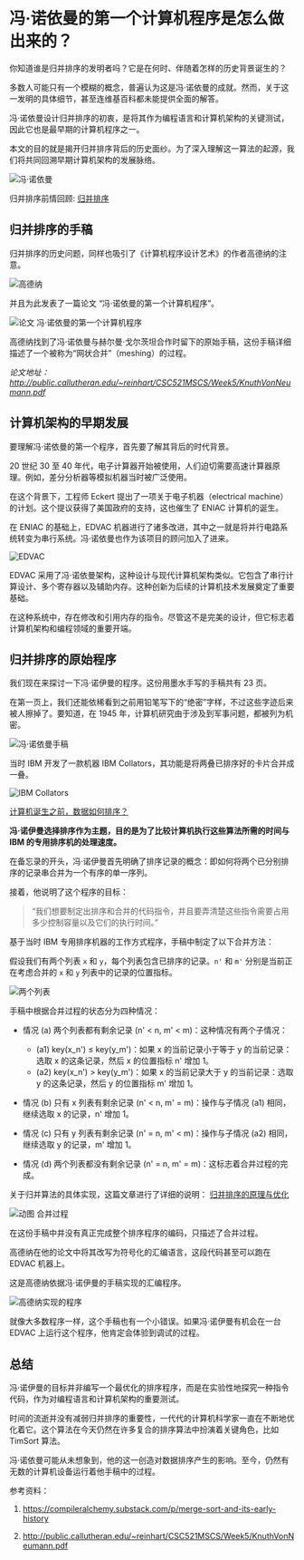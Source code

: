 # 冯·诺依曼的第一个计算机程序是怎么做出来的？

你知道谁是归并排序的发明者吗？它是在何时、伴随着怎样的历史背景诞生的？

多数人可能只有一个模糊的概念，普遍认为这是冯·诺依曼的成就。然而，关于这一发明的具体细节，甚至连维基百科都未能提供全面的解答。

冯·诺依曼设计归并排序的初衷，是将其作为编程语言和计算机架构的关键测试，因此它也是最早期的计算机程序之一。

本文的目的就是揭开归并排序背后的历史面纱。为了深入理解这一算法的起源，我们将共同回溯早期计算机架构的发展脉络。

![冯·诺依曼](/doc/illustrations/mergesort/mergesorthistory00.jpg)

归并排序前情回顾: [归并排序](mergesort.md)

## 归并排序的手稿

归并排序的历史问题，同样也吸引了《计算机程序设计艺术》的作者高德纳的注意。

![高德纳](/doc/illustrations/mergesort/mergesorthistory07.PNG)

并且为此发表了一篇论文 “冯·诺依曼的第一个计算机程序”。

![论文 冯·诺依曼的第一个计算机程序](/doc/illustrations/mergesort/mergesorthistory06.png)

高德纳找到了冯·诺依曼与赫尔曼·戈尔茨坦合作时留下的原始手稿，这份手稿详细描述了一个被称为“网状合并”（meshing）的过程。

*论文地址：http://public.callutheran.edu/~reinhart/CSC521MSCS/Week5/KnuthVonNeumann.pdf*


## 计算机架构的早期发展

要理解冯·诺依曼的第一个程序，首先要了解其背后的时代背景。

20 世纪 30 至 40 年代，电子计算器开始被使用，人们迫切需要高速计算器原理。例如，差分分析器等模拟机器当时被广泛使用。

在这个背景下，工程师 Eckert 提出了一项关于电子机器（electrical machine）的计划。这个提议获得了美国政府的支持，这也催生了 ENIAC 计算机的诞生。

在 ENIAC 的基础上，EDVAC 机器进行了诸多改进，其中之一就是将并行电路系统转变为串行系统。冯·诺依曼也作为该项目的顾问加入了进来。

![EDVAC](/doc/illustrations/mergesort/mergesorthistory02.jpg)

EDVAC 采用了冯·诺依曼架构，这种设计与现代计算机架构类似。它包含了串行计算设计、多个寄存器以及辅助内存。这种创新为后续的计算机技术发展奠定了重要基础。

在这种系统中，存在修改和引用内存的指令。尽管这不是完美的设计，但它标志着计算机架构和编程领域的重要开端。


## 归并排序的原始程序

我们现在来探讨一下冯·诺伊曼的程序。这份用墨水手写的手稿共有 23 页。

在第一页上，我们还能依稀看到之前用铅笔写下的“绝密”字样，不过这些字迹后来被人擦掉了。要知道，在 1945 年，计算机研究由于涉及到军事问题，都被列为机密。

![冯·诺依曼手稿](/doc/illustrations/mergesort/mergesorthistory01.png)

当时 IBM 开发了一款机器 IBM Collators，其功能是将两叠已排序好的卡片合并成一叠。

![IBM Collators](/doc/illustrations/mergesort/mergesorthistory03.jpg)

[计算机诞生之前，数据如何排序？](./IBMpunchcardsort.md)

**冯·诺伊曼选择排序作为主题，目的是为了比较计算机执行这些算法所需的时间与 IBM 的专用排序机的处理速度。**

在备忘录的开头，冯·诺伊曼首先明确了排序记录的概念：即如何将两个已分别排序的记录串合并为一个有序的单一序列。

接着，他说明了这个程序的目标：

> “我们想要制定出排序和合并的代码指令，并且要弄清楚这些指令需要占用多少控制容量以及它们的执行时间。”

基于当时 IBM 专用排序机器的工作方式程序，手稿中制定了以下合并方法：

假设我们有两个列表 `x` 和 `y`，每个列表包含已排序的记录。`n'` 和 `m'` 分别是当前正在考虑合并的 `x` 和 `y` 列表中的记录的位置指标。

![两个列表](/doc/illustrations/mergesort/mergesorthistory04.png)

手稿中根据合并过程的状态分为四种情况：

- 情况 (a) 两个列表都有剩余记录 (n' < n, m' < m)：这种情况有两个子情况：
   - (a1) key(x_n') ≤ key(y_m')：如果 x 的当前记录小于等于 y 的当前记录：选取 x 的这条记录，然后 x 的位置指标 n' 增加 1。
   - (a2) key(x_n') > key(y_m')：如果 x 的当前记录大于 y 的当前记录：选取 y 的这条记录，然后 y 的位置指标 m' 增加 1。

- 情况 (b) 只有 x 列表有剩余记录 (n' < n, m' = m)：操作与子情况 (a1) 相同，继续选取 x 的记录，n' 增加 1。

- 情况 (c) 只有 y 列表有剩余记录 (n' = n, m' < m)：操作与子情况 (a2) 相同，继续选取 y 的记录，m' 增加 1。

- 情况 (d) 两个列表都没有剩余记录 (n' = n, m' = m)：这标志着合并过程的完成。

关于归并算法的具体实现，这篇文章进行了详细的说明：
[归并排序的原理与优化](mergesort.md)

![动图 合并过程](/doc/illustrations/mergesort/mergesort01.gif)

在这份手稿中并没有真正完成整个排序程序的编码，只描述了合并过程。

高德纳在他的论文中将其改写为符号化的汇编语言，这段代码甚至可以跑在 EDVAC 机器上。

这是高德纳依据冯·诺伊曼的手稿实现的汇编程序。

![高德纳实现的程序](/doc/illustrations/mergesort/mergesorthistory05.jpg)

就像大多数程序一样，这个手稿也有一个小错误。如果冯·诺伊曼有机会在一台 EDVAC 上运行这个程序，他肯定会体验到调试的过程。

## 总结

冯·诺伊曼的目标并非编写一个最优化的排序程序，而是在实验性地探究一种指令代码，作为对编程语言和计算机架构的重要测试。

时间的流逝并没有减弱归并排序的重要性，一代代的计算机科学家一直在不断地优化着它。这个算法在今天仍然在许多复合的排序算法中扮演着关键角色，比如 TimSort 算法。

冯·诺依曼可能从未想象到，他的这一创造对数据排序产生的影响。至今，仍然有无数的计算机设备运行着他手稿中的过程。


参考资料：

1. https://compileralchemy.substack.com/p/merge-sort-and-its-early-history

2. http://public.callutheran.edu/~reinhart/CSC521MSCS/Week5/KnuthVonNeumann.pdf